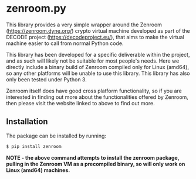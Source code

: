 # zenroom.py

This library provides a very simple wrapper around the Zenroom
(https://zenroom.dyne.org/) crypto virtual machine developed as part of the
DECODE project (https://decodeproject.eu/), that aims to make the virtual
machine easier to call from normal Python code.

This library has been developed for a specific deliverable within the project,
and as such will likely not be suitable for most people's needs. Here we
directly include a binary build of Zenroom compiled only for Linux (amd64), so
any other platforms will be unable to use this library. This library has also
only been tested under Python 3.

Zenroom itself does have good cross platform functionality, so if you are
interested in finding out more about the functionalities offered by Zenroom,
then please visit the website linked to above to find out more.

## Installation

The package can be installed by running:

```bash
$ pip install zenroom
```

**NOTE - the above command attempts to install the zenroom package, pulling in
the Zenroom VM as a precompiled binary, so will only work on Linux (amd64)
machines.**

